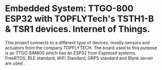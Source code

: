 # Embedded System: TTGO-800 ESP32 with TOPFLYTech's TSTH1-B  & TSR1 devices. Internet of Things.
This project connects to a different type of devices, mostly sensors and actuators from the company TOPFLYTECH. The board used to this purpose is an TTGO SIM800 which has an ESP32 from Espressif systems. FreeRTOS, BLE standard, WiFi Standard, GRPS standard and Blynk server are used .

